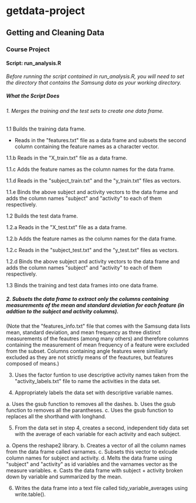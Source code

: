# getdata-project

## Getting and Cleaning Data 

### Course Project

#### Script: run_analysis.R 

*Before running the script contained in run_analysis.R, you will need to set the directory that contains the Samsung data as your working directory.*

##### What the Script Does

###### 1.    Merges the training and the test sets to create one data frame.

1.1   Builds the training data frame.

* Reads in the "features.txt" file as a data frame and subsets the second
      column containing the feature names as a character vector.
      
1.1.b Reads in the "X_train.txt" file as a data frame.

1.1.c Adds the feature names as the column names for the data frame.

1.1.d Reads in the "subject_train.txt" and the "y_train.txt" files as vectors.

1.1.e Binds the above subject and activity vectors to the data frame and adds the 
      column names "subject" and "activity" to each of them respectively.

1.2   Builds the test data frame.

1.2.a Reads in the "X_test.txt" file as a data frame.

1.2.b Adds the feature names as the column names for the data frame.

1.2.c Reads in the "subject_test.txt" and the "y_test.txt" files as vectors.

1.2.d Binds the above subject and activity vectors to the data frame and adds the 
      column names "subject" and "activity" to each of them respectively.

1.3   Binds the training and test data frames into one data frame.


##### 2.  Subsets the data frame to extract only the columns containing *measurements* of the mean and standard deviation for each feature (in addtion to the subject and activity columns). 

(Note that the "features_info.txt" file that comes with the Samsung data lists mean, 
standard deviation, and mean frequency as three distinct measurements of the feautres 
(among many others) and therefore columns containing the measurement of mean frequency 
of a feature were excluded from the subset. Columns containing angle features were similiarly 
excluded as they are not strictly means of the feautures, but features composed of means.)


3.   Uses the factor funtion to use descriptive activity names taken from the 
     "activity_labels.txt" file to name the activities in the data set.


4.   Appropriately labels the data set with descriptive variable names.

a.   Uses the gsub function to removes all the dashes.
b.   Uses the gsub function to removes all the parantheses.
c.   Uses the gsub function to replaces all the shorthand with longhand.


5.   From the data set in step 4, creates a second, independent tidy data set with the 
     average of each variable for each activity and each subject.

a. Opens the reshape2 library.
b. Creates a vector of all the column names from the data frame called varnames.
c. Subsets this vector to exlcude column names for subject and activity.
d. Melts the data frame using "subject" and "activity" as id variables and the varnames 
   vector as the measure variables.
e. Casts the data frame with subject + activity broken down by variable and summarized 
   by the mean.

6. Writes the data frame into a text file called tidy_variable_averages using write.table().

